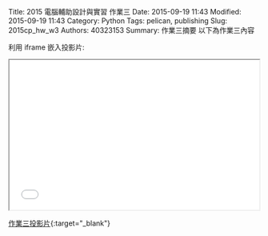 Title: 2015 電腦輔助設計與實習 作業三
Date: 2015-09-19 11:43
Modified: 2015-09-19 11:43
Category: Python
Tags: pelican, publishing
Slug: 2015cp_hw_w3
Authors: 40323153
Summary: 作業三摘要
以下為作業三內容

利用 iframe 嵌入投影片:

<iframe src="simplest3.html" width="500" height="300"></iframe>

[作業三投影片](simplest3.html){:target="_blank"}

